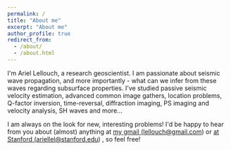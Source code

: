 ```yaml
---
permalink: /
title: "About me"
excerpt: "About me"
author_profile: true
redirect_from: 
  - /about/
  - /about.html
---
```


I'm Ariel Lellouch, a research geoscientist. I am passionate about seismic wave propagation, and more importantly - what can we infer from these waves regarding subsurface properties. I've studied passive seismic velocity estimation, advanced common image gathers, location problems, Q-factor inversion, time-reversal, diffraction imaging, PS imaging and velocity analysis, SH waves and more...

I am always on the look for new, interesting problems! I'd be happy to hear from you about (almost) anything at <a href="mailto:lellouch@gmail.com">my gmail (lellouch@gmail.com)</a> or <a href="ariellel@stanford.edu">at Stanford  (ariellel@stanford.edu)</a> , so feel free!
